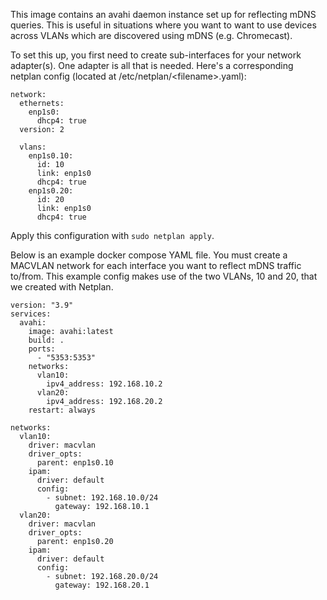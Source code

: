 This image contains an avahi daemon instance set up for reflecting mDNS queries.  This is useful in situations where you want to want to use devices across VLANs which are discovered using mDNS (e.g. Chromecast).

To set this up, you first need to create sub-interfaces for your network adapter(s).  One adapter is all that is needed.
Here's a corresponding netplan config (located at /etc/netplan/\<filename\>.yaml):

```
network:
  ethernets:
    enp1s0:
      dhcp4: true
  version: 2

  vlans:
    enp1s0.10:
      id: 10
      link: enp1s0
      dhcp4: true
    enp1s0.20:
      id: 20
      link: enp1s0
      dhcp4: true
```

Apply this configuration with `sudo netplan apply`.

Below is an example docker compose YAML file.  You must create a MACVLAN network for each interface you want to reflect mDNS traffic to/from.  This example config makes use of the two VLANs, 10 and 20, that we created with Netplan.

```
version: "3.9"
services:
  avahi:
    image: avahi:latest
    build: .
    ports:
      - "5353:5353"
    networks:
      vlan10:
        ipv4_address: 192.168.10.2
      vlan20:
        ipv4_address: 192.168.20.2
    restart: always

networks:
  vlan10:
    driver: macvlan
    driver_opts:
      parent: enp1s0.10
    ipam:
      driver: default
      config:
        - subnet: 192.168.10.0/24
          gateway: 192.168.10.1
  vlan20:
    driver: macvlan
    driver_opts:
      parent: enp1s0.20
    ipam:
      driver: default
      config:
        - subnet: 192.168.20.0/24
          gateway: 192.168.20.1
```
